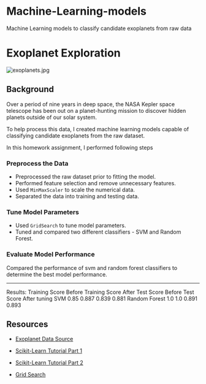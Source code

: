 # Machine-Learning-models
Machine Learning models to classify candidate exoplanets  from raw data

# Exoplanet Exploration

![exoplanets.jpg](Images/exoplanets.jpg)

## Background

Over a period of nine years in deep space, the NASA Kepler space telescope has been out on a planet-hunting mission to discover hidden planets outside of our solar system.

To help process this data, I created machine learning models capable of classifying candidate exoplanets from the raw dataset.

In this homework assignment, I performed following steps

### Preprocess the Data

* Preprocessed the raw dataset prior to fitting the model.
* Performed feature selection and remove unnecessary features.
* Used `MinMaxScaler` to scale the numerical data.
* Separated the data into training and testing data.

### Tune Model Parameters

* Used `GridSearch` to tune model parameters.
* Tuned and compared two different classifiers - SVM and Random Forest.

### Evaluate Model Performance

Compared the performance of svm and random forest classifiers to determine the best model performance.

- - -
Results:
	              Training Score Before	  Training Score After	  Test Score Before	     Test Score After tuning
SVM	                    0.85            	0.887	                  0.839	                0.881
Random Forest         	1.0	              1.0	                    0.891	                0.893


## Resources

* [Exoplanet Data Source](https://www.kaggle.com/nasa/kepler-exoplanet-search-results)

* [Scikit-Learn Tutorial Part 1](https://www.youtube.com/watch?v=4PXAztQtoTg)

* [Scikit-Learn Tutorial Part 2](https://www.youtube.com/watch?v=gK43gtGh49o&t=5858s)

* [Grid Search](https://scikit-learn.org/stable/modules/grid_search.html)


